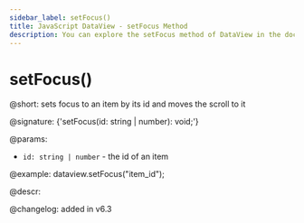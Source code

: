 ```yaml
---
sidebar_label: setFocus()
title: JavaScript DataView - setFocus Method 
description: You can explore the setFocus method of DataView in the documentation of the DHTMLX JavaScript UI library. Browse developer guides and API reference, try out code examples and live demos, and download a free 30-day evaluation version of DHTMLX Suite.
---
```


# setFocus()

@short: sets focus to an item by its id and moves the scroll to it

@signature: {'setFocus(id: string | number): void;'}

@params:
- `id: string | number` - the id of an item

@example:
dataview.setFocus("item_id");

@descr:

@changelog: added in v6.3

[comment]: # (@related: dataview/manipulating_data.md#setting-focus-on-item)

[comment]: # (@relatedapi: dataview/api/dataview_getfocus_method.md)
